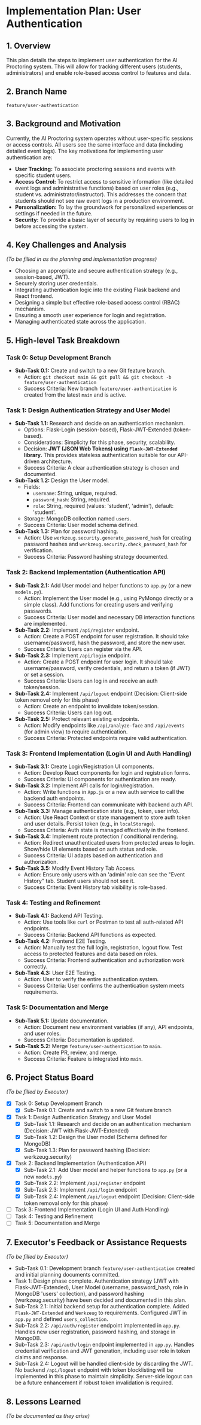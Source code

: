 # Implementation Plan: User Authentication

## 1. Overview
This plan details the steps to implement user authentication for the AI Proctoring system. This will allow for tracking different users (students, administrators) and enable role-based access control to features and data.

## 2. Branch Name
`feature/user-authentication`

## 3. Background and Motivation
Currently, the AI Proctoring system operates without user-specific sessions or access controls. All users see the same interface and data (including detailed event logs). 
The key motivations for implementing user authentication are:
-   **User Tracking:** To associate proctoring sessions and events with specific student users.
-   **Access Control:** To restrict access to sensitive information (like detailed event logs and administrative functions) based on user roles (e.g., student vs. administrator/instructor). This addresses the concern that students should not see raw event logs in a production environment.
-   **Personalization:** To lay the groundwork for personalized experiences or settings if needed in the future.
-   **Security:** To provide a basic layer of security by requiring users to log in before accessing the system.

## 4. Key Challenges and Analysis
*(To be filled in as the planning and implementation progress)*

-   Choosing an appropriate and secure authentication strategy (e.g., session-based, JWT).
-   Securely storing user credentials.
-   Integrating authentication logic into the existing Flask backend and React frontend.
-   Designing a simple but effective role-based access control (RBAC) mechanism.
-   Ensuring a smooth user experience for login and registration.
-   Managing authenticated state across the application.

## 5. High-level Task Breakdown

### Task 0: Setup Development Branch
*   **Sub-Task 0.1:** Create and switch to a new Git feature branch.
    *   Action: `git checkout main && git pull && git checkout -b feature/user-authentication`
    *   Success Criteria: New branch `feature/user-authentication` is created from the latest `main` and is active.

### Task 1: Design Authentication Strategy and User Model
*   **Sub-Task 1.1:** Research and decide on an authentication mechanism.
    *   Options: Flask-Login (session-based), Flask-JWT-Extended (token-based).
    *   Considerations: Simplicity for this phase, security, scalability.
    *   Decision: **JWT (JSON Web Tokens) using `Flask-JWT-Extended` library.** This provides stateless authentication suitable for our API-driven architecture.
    *   Success Criteria: A clear authentication strategy is chosen and documented.
*   **Sub-Task 1.2:** Design the User model.
    *   Fields: 
        *   `username`: String, unique, required.
        *   `password_hash`: String, required.
        *   `role`: String, required (values: 'student', 'admin'), default: 'student'.
    *   Storage: MongoDB collection named `users`.
    *   Success Criteria: User model schema defined.
*   **Sub-Task 1.3:** Plan for password hashing.
    *   Action: Use `werkzeug.security.generate_password_hash` for creating password hashes and `werkzeug.security.check_password_hash` for verification.
    *   Success Criteria: Password hashing strategy documented.

### Task 2: Backend Implementation (Authentication API)
*   **Sub-Task 2.1:** Add User model and helper functions to `app.py` (or a new `models.py`).
    *   Action: Implement the User model (e.g., using PyMongo directly or a simple class). Add functions for creating users and verifying passwords.
    *   Success Criteria: User model and necessary DB interaction functions are implemented.
*   **Sub-Task 2.2:** Implement `/api/register` endpoint.
    *   Action: Create a POST endpoint for user registration. It should take username/password, hash the password, and store the new user.
    *   Success Criteria: Users can register via the API.
*   **Sub-Task 2.3:** Implement `/api/login` endpoint.
    *   Action: Create a POST endpoint for user login. It should take username/password, verify credentials, and return a token (if JWT) or set a session.
    *   Success Criteria: Users can log in and receive an auth token/session.
*   **Sub-Task 2.4:** Implement `/api/logout` endpoint (Decision: Client-side token removal only for this phase)
    *   Action: Create an endpoint to invalidate token/session.
    *   Success Criteria: Users can log out.
*   **Sub-Task 2.5:** Protect relevant existing endpoints.
    *   Action: Modify endpoints like `/api/analyze-face` and `/api/events` (for admin view) to require authentication.
    *   Success Criteria: Protected endpoints require valid authentication.

### Task 3: Frontend Implementation (Login UI and Auth Handling)
*   **Sub-Task 3.1:** Create Login/Registration UI components.
    *   Action: Develop React components for login and registration forms.
    *   Success Criteria: UI components for authentication are ready.
*   **Sub-Task 3.2:** Implement API calls for login/registration.
    *   Action: Write functions in `App.js` or a new auth service to call the backend auth endpoints.
    *   Success Criteria: Frontend can communicate with backend auth API.
*   **Sub-Task 3.3:** Manage authentication state (e.g., token, user info).
    *   Action: Use React Context or state management to store auth token and user details. Persist token (e.g., in `localStorage`).
    *   Success Criteria: Auth state is managed effectively in the frontend.
*   **Sub-Task 3.4:** Implement route protection / conditional rendering.
    *   Action: Redirect unauthenticated users from protected areas to login. Show/hide UI elements based on auth status and role.
    *   Success Criteria: UI adapts based on authentication and authorization.
*   **Sub-Task 3.5:** Modify Event History Tab Access.
    *   Action: Ensure only users with an 'admin' role can see the "Event History" tab. Student users should not see it.
    *   Success Criteria: Event History tab visibility is role-based.

### Task 4: Testing and Refinement
*   **Sub-Task 4.1:** Backend API Testing.
    *   Action: Use tools like `curl` or Postman to test all auth-related API endpoints.
    *   Success Criteria: Backend API functions as expected.
*   **Sub-Task 4.2:** Frontend E2E Testing.
    *   Action: Manually test the full login, registration, logout flow. Test access to protected features and data based on roles.
    *   Success Criteria: Frontend authentication and authorization work correctly.
*   **Sub-Task 4.3:** User E2E Testing.
    *   Action: User to verify the entire authentication system.
    *   Success Criteria: User confirms the authentication system meets requirements.

### Task 5: Documentation and Merge
*   **Sub-Task 5.1:** Update documentation.
    *   Action: Document new environment variables (if any), API endpoints, and user roles.
    *   Success Criteria: Documentation is updated.
*   **Sub-Task 5.2:** Merge `feature/user-authentication` to `main`.
    *   Action: Create PR, review, and merge.
    *   Success Criteria: Feature is integrated into `main`.

## 6. Project Status Board
*(To be filled by Executor)*

-   [x] Task 0: Setup Development Branch
    -   [x] Sub-Task 0.1: Create and switch to a new Git feature branch
-   [x] Task 1: Design Authentication Strategy and User Model
    -   [x] Sub-Task 1.1: Research and decide on an authentication mechanism (Decision: JWT with Flask-JWT-Extended)
    -   [x] Sub-Task 1.2: Design the User model (Schema defined for MongoDB)
    -   [x] Sub-Task 1.3: Plan for password hashing (Decision: werkzeug.security)
-   [x] Task 2: Backend Implementation (Authentication API)
    -   [x] Sub-Task 2.1: Add User model and helper functions to `app.py` (or a new `models.py`)
    -   [x] Sub-Task 2.2: Implement `/api/register` endpoint
    -   [x] Sub-Task 2.3: Implement `/api/login` endpoint
    -   [x] Sub-Task 2.4: Implement `/api/logout` endpoint (Decision: Client-side token removal only for this phase)
-   [ ] Task 3: Frontend Implementation (Login UI and Auth Handling)
-   [ ] Task 4: Testing and Refinement
-   [ ] Task 5: Documentation and Merge

## 7. Executor's Feedback or Assistance Requests
*(To be filled by Executor)*
+ Sub-Task 0.1: Development branch `feature/user-authentication` created and initial planning documents committed.
+ Task 1: Design phase complete. Authentication strategy (JWT with Flask-JWT-Extended), User Model (username, password_hash, role in MongoDB 'users' collection), and password hashing (werkzeug.security) have been decided and documented in this plan.
+ Sub-Task 2.1: Initial backend setup for authentication complete. Added `Flask-JWT-Extended` and `Werkzeug` to requirements. Configured JWT in `app.py` and defined `users_collection`.
+ Sub-Task 2.2: `/api/auth/register` endpoint implemented in `app.py`. Handles new user registration, password hashing, and storage in MongoDB.
+ Sub-Task 2.3: `/api/auth/login` endpoint implemented in `app.py`. Handles credential verification and JWT generation, including user role in token claims and response.
+ Sub-Task 2.4: Logout will be handled client-side by discarding the JWT. No backend `/api/logout` endpoint with token blocklisting will be implemented in this phase to maintain simplicity. Server-side logout can be a future enhancement if robust token invalidation is required.

## 8. Lessons Learned
*(To be documented as they arise)* 
